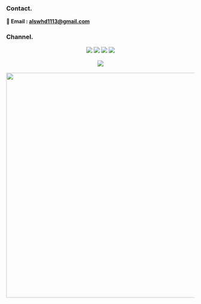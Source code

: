 ### **Contact.**

**📧 Email : [alswhd1113@gmail.com](mailto:alswhd1113@gmail.com)**

### **Channel.**

<div align=center> 
  <img src="https://img.shields.io/badge/java-007396?style=for-the-badge&logo=java&logoColor=white"> 
  <img src="https://img.shields.io/badge/python-3776AB?style=for-the-badge&logo=python&logoColor=white"> 
  <img src="https://img.shields.io/badge/spring-6DB33F?style=for-the-badge&logo=spring&logoColor=white"> 
  <img src="https://img.shields.io/badge/PyTorch-%23EE4C2C.svg?style=for-the-badge&logo=PyTorch&logoColor=white"> 
  <br>
</div>

<br>

<div align = center>
    <a href = "https://solved.ac/profile/alswhd1113"> 
        <img align='center' src="http://mazassumnida.wtf/api/v2/generate_badge?boj=alswhd1113">
    </a>
</div>
<br>

<div align="center">
<a href = "https://www.credential.net/embed/3c4c8ecb-8ae2-4c49-a167-183ff623f9ea">
<img src="https://images.credential.net/embed/1wttc0ag.png" style="width:600px"/>
</a>
</div>

